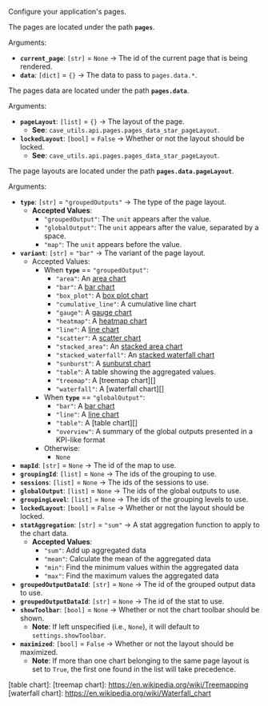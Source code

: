 Configure your application's pages.

The pages are located under the path **`pages`**.

Arguments:

* **`current_page`**: `[str]` = `None` &rarr; The id of the current page that is being rendered.
* **`data`**: `[dict]` = `{}` &rarr; The data to pass to `pages.data.*`.

The pages data are located under the path **`pages.data`**.

Arguments:

* **`pageLayout`**: `[list]` = `{}` &rarr; The layout of the page.
    * **See**: `cave_utils.api.pages.pages_data_star_pageLayout`.
* **`lockedLayout`**: `[bool]` = `False` &rarr; Whether or not the layout should be locked.
    * **See**: `cave_utils.api.pages.pages_data_star_pageLayout`.

The page layouts are located under the path **`pages.data.pageLayout`**.

Arguments:

* **`type`**: `[str]` = `"groupedOutputs"` &rarr; The type of the page layout.
    * **Accepted Values**:
        * `"groupedOutput"`: The `unit` appears after the value.
        * `"globalOutput"`: The `unit` appears after the value, separated by a space.
        * `"map"`: The `unit` appears before the value.
* **`variant`**: `[str]` = `"bar"` &rarr; The variant of the page layout.
    * Accepted Values:
        * When **`type`** == `"groupedOutput"`:
            * `"area"`: An [area chart][]
            * `"bar"`: A [bar chart][]
            * `"box_plot"`: A [box plot chart][]
            * `"cumulative_line"`: A cumulative line chart
            * `"gauge"`: A [gauge chart][]
            * `"heatmap"`: A [heatmap chart][]
            * `"line"`: A [line chart][]
            * `"scatter"`: A [scatter chart][]
            * `"stacked_area"`: An [stacked area chart][]
            * `"stacked_waterfall"`: An [stacked waterfall chart][]
            * `"sunburst"`: A [sunburst chart][]
            * `"table"`: A table showing the aggregated values.
            * `"treemap"`: A [treemap chart][]
            * `"waterfall"`: A [waterfall chart][]
        * When **`type`** == `"globalOutput"`:
            * `"bar"`: A [bar chart][]
            * `"line"`: A [line chart][]
            * `"table"`: A [table chart][]
            * `"overview"`: A summary of the global outputs presented in a KPI-like format
        * Otherwise:
            * `None`
* **`mapId`**: `[str]` = `None` &rarr; The id of the map to use.
* **`groupingId`**: `[list]` = `None` &rarr; The ids of the grouping to use.
* **`sessions`**: `[list]` = `None` &rarr; The ids of the sessions to use.
* **`globalOutput`**: `[list]` = `None` &rarr; The ids of the global outputs to use.
* **`groupingLevel`**: `[list]` = `None` &rarr; The ids of the grouping levels to use.
* **`lockedLayout`**: `[bool]` = `False` &rarr; Whether or not the layout should be locked.
* **`statAggregation`**: `[str]` = `"sum"` &rarr; A stat aggregation function to apply to the chart data.
    * **Accepted Values**:
        * `"sum"`: Add up aggregated data
        * `"mean"`: Calculate the mean of the aggregated data
        * `"min"`: Find the minimum values within the aggregated data
        * `"max"`: Find the maximum values the aggregated data
* **`groupedOutputDataId`**: `[str]` = `None` &rarr; The id of the grouped output data to use.
* **`groupedOutputDataId`**: `[str]` = `None` &rarr; The id of the stat to use.
* **`showToolbar`**: `[bool]` = `None` &rarr; Whether or not the chart toolbar should be shown.
    * **Note**: If left unspecified (i.e., `None`), it will default to `settings.showToolbar`.
* **`maximized`**: `[bool]` = `False` &rarr; Whether or not the layout should be maximized.
    * **Note**: If more than one chart belonging to the same page layout is set to `True`, the first one found in the list will take precedence.

[area chart]: https://en.wikipedia.org/wiki/Area_chart
[bar chart]: https://en.wikipedia.org/wiki/Bar_chart
[box plot chart]: https://en.wikipedia.org/wiki/Box_plot
[cumulative line chart]: #
[gauge chart]: https://echarts.apache.org/examples/en/index.html#chart-type-gauge
[heatmap chart]: https://en.wikipedia.org/wiki/Heat_map
[line chart]: https://en.wikipedia.org/wiki/Line_chart
[scatter chart]: https://en.wikipedia.org/wiki/Scatter_plot
[stacked area chart]: https://en.wikipedia.org/wiki/Area_chart
[stacked waterfall chart]: https://en.wikipedia.org/wiki/Waterfall_chart
[sunburst chart]: https://en.wikipedia.org/wiki/Pie_chart#Ring_chart,_sunburst_chart,_and_multilevel_pie_chart
[table chart]:
[treemap chart]: https://en.wikipedia.org/wiki/Treemapping
[waterfall chart]: https://en.wikipedia.org/wiki/Waterfall_chart